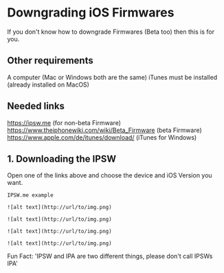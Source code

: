 # Downgrading iOS Firmwares

If you don't know how to downgrade Firmwares (Beta too) then this is for you.

## Other requirements

A computer (Mac or Windows both are the same)
iTunes must be installed (already installed on MacOS)

## Needed links

https://ipsw.me (for non-beta Firmware)
https://www.theiphonewiki.com/wiki/Beta_Firmware (beta Firmware)
https://www.apple.com/de/itunes/download/ (iTunes for Windows)


## 1. Downloading the IPSW

Open one of the links above and choose the device and iOS Version you want.

```
IPSW.me example

![alt text](http://url/to/img.png)

![alt text](http://url/to/img.png)

![alt text](http://url/to/img.png)

![alt text](http://url/to/img.png)

```

Fun Fact: 'IPSW and IPA are two different things, please don't call IPSWs IPA'
